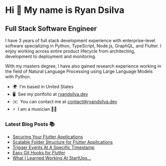 Hi 👋 My name is Ryan Dsilva
============================

Full Stack Software Engineer
----------------------------

I have 3 years of full stack development experience with enterprise-level software specializing in Python, TypeScript, Node.js, GraphQL, and Flutter. I enjoy working across entire product lifecycle from architecting, development to deployment and monitoring.

With my masters degree, I have also gained research experience working in the field of Natural Language Processing using Large Language Models with Python.

* 🌍  I'm based in United States
* 🖥️  See my portfolio at [ryandsilva.dev](http://ryandsilva.dev)
* ✉️  You can contact me at [contact@ryandsilva.dev](mailto:contact@ryandsilva.dev)
* ⚡  I am a musician 🎸🎹

### Latest Blog Posts :books:
<!-- BLOG-POST-LIST:START -->
- [Securing Your Flutter Applications](https://medium.com/flutter-community/securing-your-flutter-applications-77c2bf3ff25e?source=rss-7b93016e867c------2)
- [Scalable Folder Structure for Flutter Applications](https://medium.com/flutter-community/scalable-folder-structure-for-flutter-applications-183746bdc320?source=rss-7b93016e867c------2)
- [Trigger Events At A Specific Timestamp](https://levelup.gitconnected.com/trigger-events-at-a-specific-timestamp-2527f9336128?source=rss-7b93016e867c------2)
- [Easy Git Hooks for Flutter](https://blog.devgenius.io/easy-git-hooks-for-flutter-f2927cbbcfd4?source=rss-7b93016e867c------2)
- [What I Learned Working At StartUps…](https://blog.devgenius.io/what-i-learned-working-at-startups-1d856e677ef1?source=rss-7b93016e867c------2)
<!-- BLOG-POST-LIST:END -->
